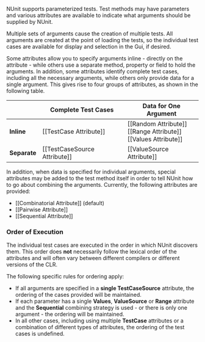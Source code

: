 NUnit supports parameterized tests. Test methods
may have parameters and various attributes are available
to indicate what arguments should be supplied by NUnit.

Multiple sets of arguments cause the creation of multiple
tests. All arguments are created at the point of loading the
tests, so the individual test cases are available for 
display and selection in the Gui, if desired.

Some attributes allow you to specify arguments inline - directly on
the attribute - while others use a separate method, property or field
to hold the arguments. In addition, some attributes identify complete test cases,
including all the necessary arguments, while others only provide data
for a single argument. This gives rise to four groups of attributes,
as shown in the following table.
   
|              | Complete Test Cases          | Data for One Argument |
|--------------|------------------------------|-----------------------|
| **Inline**   | [[TestCase Attribute]]       | [[Random Attribute]]<br/>[[Range Attribute]]<br/>[[Values Attribute]] |
| **Separate** | [[TestCaseSource Attribute]] | [[ValueSource Attribute]] |

In addition, when data is specified for individual arguments, special attributes
may be added to the test method itself in order to tell NUnit how
to go about combining the arguments. Currently, the following attributes
are provided:
 * [[Combinatorial Attribute]] (default)
 * [[Pairwise Attribute]]
 * [[Sequential Attribute]]

### Order of Execution

The individual test cases are executed in the order in which NUnit discovers them. 
This order does <b>not</b> necessarily follow the lexical order of the attributes 
and will often vary between different compilers or different versions of the CLR.
   
The following specific rules for ordering apply:
 * If all arguments are specified in a <b>single TestCaseSource</b> attribute, the ordering of the cases provided will be maintained.
 * If each parameter has a single <b>Values</b>, <b>ValueSource</b> or <b>Range</b> attribute and the <b>Sequential</b> combining strategy is used - or there is only one argument - the ordering will be maintained.
 * In all other cases, including using multiple <b>TestCase</b> attributes or a combination of different types of attributes, the ordering of the test cases is undefined.
